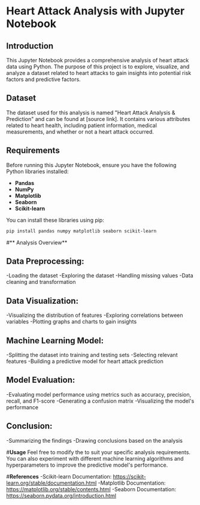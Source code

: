 # **Heart Attack Analysis with Jupyter Notebook**

## **Introduction**

This Jupyter Notebook provides a comprehensive analysis of heart attack data using Python. The purpose of this project is to explore, visualize, and analyze a dataset related to heart attacks to gain insights into potential risk factors and predictive factors.

## **Dataset**

The dataset used for this analysis is named "Heart Attack Analysis & Prediction" and can be found at [source link]. It contains various attributes related to heart health, including patient information, medical measurements, and whether or not a heart attack occurred.

## **Requirements**

Before running this Jupyter Notebook, ensure you have the following Python libraries installed:

- **Pandas**
- **NumPy**
- **Matplotlib**
- **Seaborn**
- **Scikit-learn**

You can install these libraries using pip:

```bash
pip install pandas numpy matplotlib seaborn scikit-learn
```

#** Analysis Overview**

## **Data Preprocessing:**
-Loading the dataset
-Exploring the dataset
-Handling missing values
-Data cleaning and transformation

## **Data Visualization:**
-Visualizing the distribution of features
-Exploring correlations between variables
-Plotting graphs and charts to gain insights

## **Machine Learning Model:**
-Splitting the dataset into training and testing sets
-Selecting relevant features
-Building a predictive model for heart attack prediction

## **Model Evaluation:**
-Evaluating model performance using metrics such as accuracy, precision, recall, and F1-score
-Generating a confusion matrix
-Visualizing the model's performance

## **Conclusion:**
-Summarizing the findings
-Drawing conclusions based on the analysis

#**Usage**
Feel free to modify the to suit your specific analysis requirements. You can also experiment with different machine learning algorithms and hyperparameters to improve the predictive model's performance.

#**References**
-Scikit-learn Documentation: https://scikit-learn.org/stable/documentation.html
-Matplotlib Documentation: https://matplotlib.org/stable/contents.html
-Seaborn Documentation: https://seaborn.pydata.org/introduction.html
